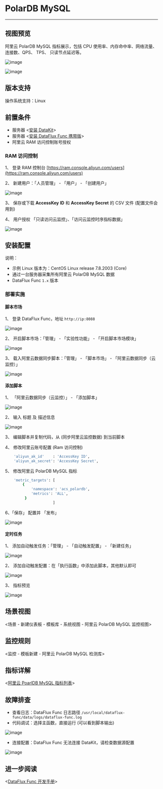 
# PolarDB MySQL
---

## 视图预览

阿里云 PolarDB MySQL 指标展示，包括 CPU 使用率、内存命中率、网络流量、连接数、QPS、 TPS、 只读节点延迟等。

![image](../../imgs/input-aliyun-mysql-1.png)

![image](../../imgs/input-aliyun-mysql-2.png)

## 版本支持

操作系统支持：Linux

## 前置条件

- 服务器 <[安装 DataKit](../../../datakit/datakit-install.md)>
- 服务器 <[安装 DataFlux Func 携带版](https://func.guance.com/doc/maintenance-guide-installation/)>
- 阿里云 RAM 访问控制账号授权

### RAM 访问控制

1、 登录 RAM 控制台  [https://ram.console.aliyun.com/users](https://ram.console.aliyun.com/users)

2、 新建用户：「人员管理」 - 「用户」 - 「创建用户」

![image](../../imgs/input-aliyun-mysql-3.png)

3、 保存或下载 **AccessKey** **ID** 和 **AccessKey Secret** 的 CSV 文件 (配置文件会用到)

4、 用户授权 「只读访问云监控」、「访问云监控时序指标数据」

![image](../../imgs/input-aliyun-mysql-4.png)

## 安装配置

说明：

- 示例 Linux 版本为：CentOS Linux release 7.8.2003 (Core)
- 通过一台服务器采集所有阿里云 PolarDB MySQL 数据
- DataFlux Func `1.x` 版本

### 部署实施

#### 脚本市场

1、 登录 DataFlux Func，地址 `http://ip:8088`

![image](../../imgs/input-aliyun-mysql-5.png)

2、 开启脚本市场：「管理」 - 「实验性功能」 - 「开启脚本市场模块」

![image](../../imgs/input-aliyun-mysql-6.png)

3、 载入阿里云数据同步脚本：「管理」 - 「脚本市场」 - 「阿里云数据同步（云监控）」

![image](../../imgs/input-aliyun-mysql-7.png)

#### 添加脚本

1、 「阿里云数据同步（云监控）」 - 「添加脚本」

![image](../../imgs/input-aliyun-mysql-8.png)

2、 输入 标题 及 描述信息

![image](../../imgs/input-aliyun-mysql-9.png)

3、 编辑脚本并复制代码，从 (同步阿里云监控数据) 到当前脚本

4、 修改阿里云账号配置 (Ram 访问控制)

```bash
    'aliyun_ak_id'    : 'AccessKey ID',
    'aliyun_ak_secret': 'AccessKey Secret',
```

5、 修改阿里云 PolarDB MySQL 指标

```bash
    'metric_targets': [
        {
            'namespace': 'acs_polardb',
            'metrics': 'ALL',
         }           
                      ]
```

6、「保存」 配置并 「发布」

![image](../../imgs/input-aliyun-mysql-10.png)

#### 定时任务

1、 添加自动触发任务：「管理」 - 「自动触发配置」 - 「新建任务」

![image](../../imgs/input-aliyun-mysql-11.png)

2、 添加自动触发配置：在「执行函数」中添加此脚本，其他默认即可

![image](../../imgs/input-aliyun-mysql-12.png)

3、 指标预览

![image](../../imgs/input-aliyun-mysql-13.png)

## 场景视图

<场景 - 新建仪表板 - 模板库 - 系统视图 - 阿里云 PolarDB MySQL 监控视图>

## 监控规则

<监控 - 模板新建 - 阿里云 PolarDB MySQL 检测库>

## 指标详解

<[阿里云 PoarlDB MySQL 指标列表](https://help.aliyun.com/document_detail/165836.htm?spm=a2c4g.11186623.0.0.d5e33fe4KVrSrg#concept-2497787)>

## 故障排查

- 查看日志：DataFlux Func 日志路径 `/usr/local/dataflux-func/data/logs/dataflux-func.log`
- 代码调试：选择主函数，直接运行 (可以看到脚本输出)

![image](../../imgs/input-aliyun-mysql-14.png)

- 连接配置：DataFlux Func 无法连接 DataKit，请检查数据源配置

![image](../../imgs/input-aliyun-mysql-15.png)

## 进一步阅读

<[DataFlux Func 开发手册](https://func.guance.com/doc/development-guide-basic/)>

